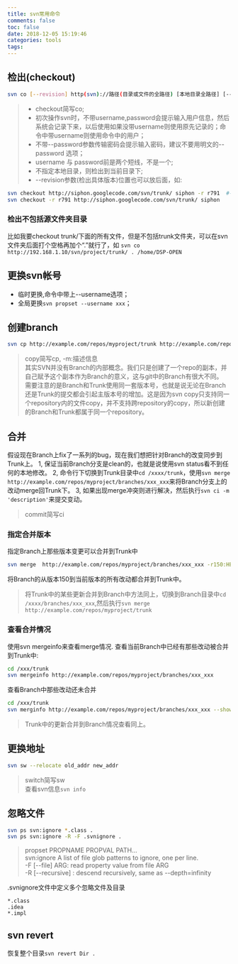 ```yaml
---
title: svn常用命令
comments: false
toc: false
date: 2018-12-05 15:19:46
categories: tools
tags:
---
```

## 检出(checkout)
``` bash
svn co [--revision] http(svn)://路径(目录或文件的全路径) [本地目录全路径] [--username 用户名] [--password 密码]
```

<!--more-->
> * checkout简写co;
> * 初次操作svn时，不带username,password会提示输入用户信息，然后系统会记录下来，以后使用如果没带username则使用原先记录的；命令中带username则使用命令中的用户；
> * 不带--password参数传输密码会提示输入密码，建议不要用明文的--password 选项；
> * username 与 password前是两个短线，不是一个;
> * 不指定本地目录，则检出到当前目录下;
> * --revision参数(检出具体版本)位置也可以放后面，如:
``` bash
svn checkout http://siphon.googlecode.com/svn/trunk/ siphon -r r791  #-r [--revision]
svn checkout -r r791 http://siphon.googlecode.com/svn/trunk/ siphon 
```

### 检出不包括源文件夹目录
比如我要checkout trunk/下面的所有文件，但是不包括trunk文件夹，可以在svn文件夹后面打个空格再加个“.”就行了，如
`svn co http://192.168.1.10/svn/project/trunk/ . /home/DSP-OPEN`

## 更换svn帐号
* 临时更换,命令中带上--username选项；
* 全局更换`svn propset --username xxx`；

## 创建branch
``` bash
svn cp http://example.com/repos/myproject/trunk http://example.com/repos/myproject/branches/xxx_xxx -m 'create branch xxx_xxx'
```
> copy简写cp, -m:描述信息  
其实SVN并没有Branch的内部概念。我们只是创建了一个repo的副本，并自己赋予这个副本作为Branch的意义，这与git中的Branch有很大不同。  
需要注意的是Branch和Trunk使用同一套版本号，也就是说无论在Branch还是Trunk的提交都会引起主版本号的增加。这是因为svn copy只支持同一个repository内的文件copy，并不支持跨repository的copy，所以新创建的Branch和Trunk都属于同一个repository。

## 合并
假设现在Branch上fix了一系列的bug，现在我们想把针对Branch的改变同步到Trunk上。
1, 保证当前Branch分支是clean的，也就是说使用svn status看不到任何的本地修改。
2, 命令行下切换到Trunk目录中`cd /xxxx/trunk`，使用`svn merge http://example.com/repos/myproject/branches/xxx_xxx`来将Branch分支上的改动merge回Trunk下。
3, 如果出现merge冲突则进行解决，然后执行`svn ci -m 'description'`来提交变动。
> commit简写ci  

### 指定合并版本 
指定Branch上那些版本变更可以合并到Trunk中
``` bash
svn merge  http://example.com/repos/myproject/branches/xxx_xxx -r150:HEAD
```
将Branch的从版本150到当前版本的所有改动都合并到Trunk中。  
> 将Trunk中的某些更新合并到Branch中方法同上，切换到Branch目录中`cd /xxxx/branches/xxx_xxx`,然后执行`svn merge http://example.com/repos/myproject/trunk`

### 查看合并情况
使用svn mergeinfo来查看merge情况.
查看当前Branch中已经有那些改动被合并到Trunk中:
``` bash
cd /xxx/trunk
svn mergeinfo http://example.com/repos/myproject/branches/xxx_xxx
```
查看Branch中那些改动还未合并
``` bash
cd /xxx/trunk
svn merginfo http://example.com/repos/myproject/branches/xxx_xxx --show-revs eligible
```
> Trunk中的更新合并到Branch情况查看同上。

## 更换地址
``` bash
svn sw --relocate old_addr new_addr
```
> switch简写sw  
查看svn信息`svn info`

## 忽略文件

``` bash
svn ps svn:ignore *.class .
svn ps svn:ignore -R -F .svnignore .
```
> propset PROPNAME PROPVAL PATH...  
svn:ignore A list of file glob patterns to ignore, one per line.  
-F [--file] ARG: read property value from file ARG  
-R [--recursive] : descend recursively, same as --depth=infinity

.svnignore文件中定义多个忽略文件及目录
```
*.class
.idea
*.impl
```

## svn revert
恢复整个目录`svn revert Dir .`
